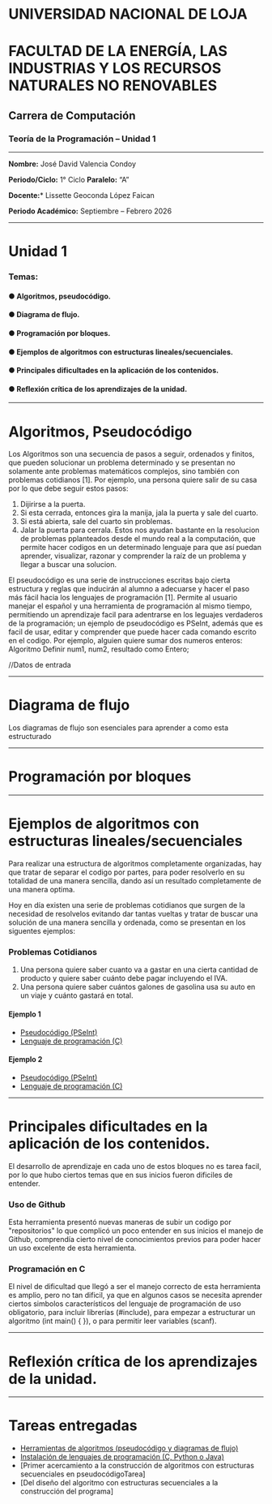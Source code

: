 # UNIVERSIDAD NACIONAL DE LOJA

# FACULTAD DE LA ENERGÍA, LAS INDUSTRIAS Y LOS RECURSOS NATURALES NO RENOVABLES

## Carrera de Computación


### Teoría de la Programación – Unidad 1

-----

**Nombre:** José David Valencia Condoy

**Periodo/Ciclo:** 1° Ciclo                        **Paralelo:** “A”

**Docente:*** Lissette Geoconda López Faican

**Periodo Académico:** Septiembre – Febrero 2026

----

# Unidad 1

### Temas:
#### ● Algoritmos, pseudocódigo.
#### ● Diagrama de flujo.
#### ● Programación por bloques.
#### ● Ejemplos de algoritmos con estructuras lineales/secuenciales.
#### ● Principales dificultades en la aplicación de los contenidos.
#### ● Reflexión crítica de los aprendizajes de la unidad.

----

# Algoritmos, Pseudocódigo

Los Algoritmos son una secuencia de pasos a seguir, ordenados y finitos, que pueden solucionar un problema determinado y se presentan no solamente ante problemas matemáticos complejos, sino también con problemas cotidianos [1]. Por ejemplo, una persona quiere salir de su casa por lo que debe seguir estos pasos: 
1) Dijirirse a la puerta.
2) Si esta cerrada, entonces gira la manija, jala la puerta y sale del cuarto.
3) Si está abierta, sale del cuarto sin problemas.
4) Jalar la puerta para cerrala.
Estos nos ayudan bastante en la resolucion de problemas pplanteados desde el mundo real a la computación, que permite hacer codigos en un determinado lenguaje para que así puedan aprender, visualizar, razonar y comprender la raíz de un problema y llegar a buscar una solucion.

El pseudocódigo es una serie de instrucciones escritas bajo cierta estructura y reglas que inducirán al alumno a adecuarse y hacer el paso más fácil hacia los lenguajes de programación [1]. Permite al usuario manejar el español y una herramienta de programación al mismo tiempo, permitiendo un aprendizaje facil para adentrarse en los leguajes verdaderos de la programación; un ejemplo de pseudocódigo es PSeInt, además que es facil de usar, editar y comprender que puede hacer cada comando escrito en el codigo. Por ejemplo, alguien quiere sumar dos numeros enteros:
Algoritmo
Definir num1, num2, resultado como Entero;

//Datos de entrada
  

----

# Diagrama de flujo

Los diagramas de flujo son esenciales para aprender a como esta estructurado 


----

#  Programación por bloques



----

# Ejemplos de algoritmos con estructuras lineales/secuenciales

Para realizar una estructura de algoritmos completamente organizadas, hay que tratar de separar el codigo por partes, para poder resolverlo en su totalidad de una manera sencilla, dando así un resultado completamente de una manera optima.

Hoy en día existen una serie de problemas cotidianos que surgen de la necesidad de resolvelos evitando dar tantas vueltas y tratar de buscar una solución de una manera sencilla y ordenada, como se presentan en los siguentes ejemplos:

### Problemas Cotidianos

1. Una persona quiere saber cuanto va a gastar en una cierta cantidad de producto y quiere saber cuánto debe pagar incluyendo el IVA.
2. Una persona quiere saber cuántos galones de gasolina usa su auto en un viaje y cuánto gastará en total.

#### Ejemplo 1

* [Pseudocódigo (PSeInt)](https://github.com/js-valencia/Teor-a-de-la-Programaci-n-Portafolio/blob/main/Calculo_gasto_de_productos.psc)
* [Lenguaje de programación (C)](https://github.com/js-valencia/Teor-a-de-la-Programaci-n-Portafolio/blob/main/Calculo_gastos_productos.c)

#### Ejemplo 2

* [Pseudocódigo (PSeInt)](https://github.com/js-valencia/Teor-a-de-la-Programaci-n-Portafolio/blob/main/costo_por_galones.psc)
* [Lenguaje de programación (C)](https://github.com/js-valencia/Teor-a-de-la-Programaci-n-Portafolio/blob/main/costo_por_galones.c)

----

# Principales dificultades en la aplicación de los contenidos.

El desarrollo de aprendizaje en cada uno de estos bloques no es tarea facil, por lo que hubo ciertos temas que en sus inicios fueron dificiles de entender.

### Uso de Github

Esta herramienta presentó nuevas maneras de subir un codigo por "repositorios" lo que complicó un poco entender en sus inicios el manejo de Github, comprendía cierto nivel de conocimientos previos para poder hacer un uso excelente de esta herramienta.

### Programación en C

El nivel de dificultad que llegó a ser el manejo correcto de esta herramienta es amplio, pero no tan dificil, ya que en algunos casos se necesita aprender ciertos simbolos característicos del lenguaje de programación de uso obligatorio, para incluir librerías (#include), para empezar a estructurar un algoritmo (int main() { }), o para permitir leer variables (scanf).

----

# Reflexión crítica de los aprendizajes de la unidad.

----

# Tareas entregadas

* [Herramientas de algoritmos (pseudocódigo y diagramas de flujo)](https://github.com/js-valencia/Teor-a-de-la-Programaci-n-Portafolio/blob/main/Valencia_Jose_Tarea_ProgramaciónN1.pdf)
* [Instalación de lenguajes de programación (C, Python o Java)](https://github.com/js-valencia/Teor-a-de-la-Programaci-n-Portafolio/blob/main/Valencia_Jose_TareaProgramación_N2.pdf)
* [Primer acercamiento a la construcción de algoritmos con estructuras secuenciales en pseudocódigoTarea]
* [Del diseño del algoritmo con estructuras secuenciales a la construcción del programa]




































